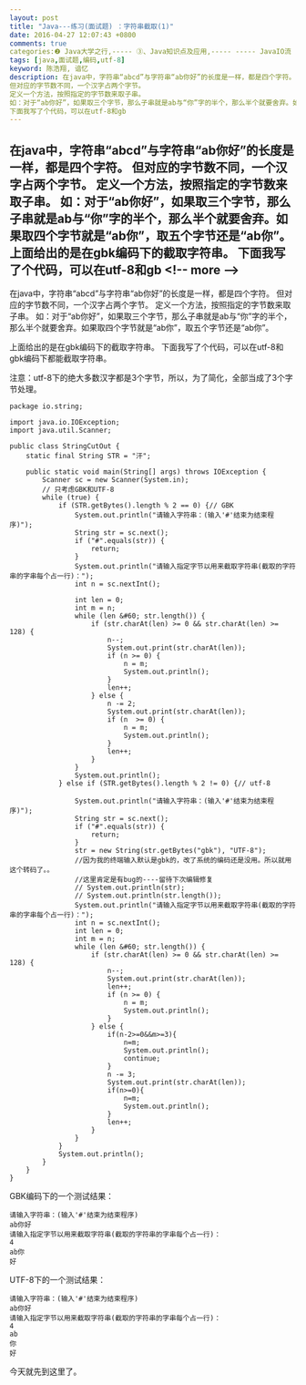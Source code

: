 ```yaml
---
layout: post
title: "Java---练习(面试题) ：字符串截取(1)"
date: 2016-04-27 12:07:43 +0800
comments: true
categories:❷ Java大学之行,----- ③、Java知识点及应用,----- ----- JavaIO流
tags: [java,面试题,编码,utf-8]
keyword: 陈浩翔, 谙忆
description: 在java中，字符串“abcd”与字符串“ab你好”的长度是一样，都是四个字符。 
但对应的字节数不同，一个汉字占两个字节。 
定义一个方法，按照指定的字节数来取子串。 
如：对于“ab你好”，如果取三个字节，那么子串就是ab与“你”字的半个，那么半个就要舍弃。如果取四个字节就是“ab你”，取五个字节还是“ab你”。上面给出的是在gbk编码下的截取字符串。 
下面我写了个代码，可以在utf-8和gb 
---
```



在java中，字符串“abcd”与字符串“ab你好”的长度是一样，都是四个字符。 
但对应的字节数不同，一个汉字占两个字节。 
定义一个方法，按照指定的字节数来取子串。 
如：对于“ab你好”，如果取三个字节，那么子串就是ab与“你”字的半个，那么半个就要舍弃。如果取四个字节就是“ab你”，取五个字节还是“ab你”。上面给出的是在gbk编码下的截取字符串。 
下面我写了个代码，可以在utf-8和gb
&#60;!-- more --&#62;
----------

在java中，字符串“abcd”与字符串“ab你好”的长度是一样，都是四个字符。
但对应的字节数不同，一个汉字占两个字节。
定义一个方法，按照指定的字节数来取子串。
如：对于“ab你好”，如果取三个字节，那么子串就是ab与“你”字的半个，那么半个就要舍弃。如果取四个字节就是“ab你”，取五个字节还是“ab你”。



上面给出的是在gbk编码下的截取字符串。
下面我写了个代码，可以在utf-8和gbk编码下都能截取字符串。

注意：utf-8下的绝大多数汉字都是3个字节，所以，为了简化，全部当成了3个字节处理。

```
package io.string;

import java.io.IOException;
import java.util.Scanner;

public class StringCutOut {
	static final String STR = "汗";

	public static void main(String[] args) throws IOException {
		Scanner sc = new Scanner(System.in);
		// 只考虑GBK和UTF-8
		while (true) {
			if (STR.getBytes().length % 2 == 0) {// GBK
				System.out.println("请输入字符串：(输入'#'结束为结束程序)");
				String str = sc.next();
				if ("#".equals(str)) {
					return;
				}
				System.out.println("请输入指定字节以用来截取字符串(截取的字符串的字串每个占一行)：");
				int n = sc.nextInt();

				int len = 0;
				int m = n;
				while (len &#60; str.length()) {
					if (str.charAt(len) >= 0 && str.charAt(len) >= 128) {
						n--;
						System.out.print(str.charAt(len));
						if (n >= 0) {
							n = m;
							System.out.println();
						}
						len++;
					} else {
						n -= 2;
						System.out.print(str.charAt(len));
						if (n  >= 0) {
							n = m;
							System.out.println();
						}
						len++;
					}
				}
				System.out.println();
			} else if (STR.getBytes().length % 2 != 0) {// utf-8

				System.out.println("请输入字符串：(输入'#'结束为结束程序)");
				String str = sc.next();
				if ("#".equals(str)) {
					return;
				}
				str = new String(str.getBytes("gbk"), "UTF-8");
				//因为我的终端输入默认是gbk的，改了系统的编码还是没用。所以就用这个转码了。。
				//这里肯定是有bug的----留待下次编辑修复
				// System.out.println(str);
				// System.out.println(str.length());
				System.out.println("请输入指定字节以用来截取字符串(截取的字符串的字串每个占一行)：");
				int n = sc.nextInt();
				int len = 0;
				int m = n;
				while (len &#60; str.length()) {
					if (str.charAt(len) >= 0 && str.charAt(len) >= 128) {
						n--;
						System.out.print(str.charAt(len));
						len++;
						if (n >= 0) {
							n = m;
							System.out.println();
						}
					} else {
						if(n-2>=0&&m>=3){
							n=m;
							System.out.println();
							continue;
						}
						n -= 3;
						System.out.print(str.charAt(len));
						if(n>=0){
							n=m;
							System.out.println();
						}
						len++;
					}
				}
			}
			System.out.println();
		}
	}
}

```

GBK编码下的一个测试结果：

```
请输入字符串：(输入'#'结束为结束程序)
ab你好
请输入指定字节以用来截取字符串(截取的字符串的字串每个占一行)：
4
ab你
好
```

UTF-8下的一个测试结果：

```
请输入字符串：(输入'#'结束为结束程序)
ab你好
请输入指定字节以用来截取字符串(截取的字符串的字串每个占一行)：
4
ab
你
好
```

今天就先到这里了。